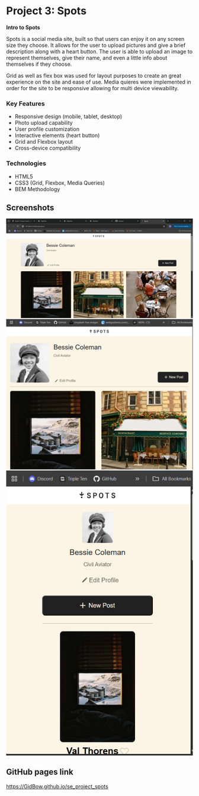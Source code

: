 # Project 3: Spots

**Intro to Spots**

Spots is a social media site, built so that users can enjoy it on any screen size they choose. It allows for the user to upload pictures and give a brief description along with a heart button. The user is able to upload an image to represent themselves, give their name, and even a little info about themselves if they choose.

Grid as well as flex box was used for layout purposes to create an great experience on the site and ease of use. Media quieres were implemented in order for the site to be responsive allowing for multi device viewability.

### Key Features

- Responsive design (mobile, tablet, desktop)
- Photo upload capability
- User profile customization
- Interactive elements (heart button)
- Grid and Flexbox layout
- Cross-device compatibility

### Technologies

- HTML5
- CSS3 (Grid, Flexbox, Media Queries)
- BEM Methodology

## Screenshots

![Desktop View](./images/desktopview.png)
![Tablet View](./images/tabletview.png)
![Mobile View](./images/mobileview.png)

## GitHub pages link

https://GidBow.github.io/se_project_spots
